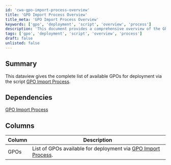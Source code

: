 ```yaml
---
id: 'cwa-gpo-import-process-overview'
title: 'GPO Import Process Overview'
title_meta: 'GPO Import Process Overview'
keywords: ['gpo', 'deployment', 'script', 'overview', 'process']
description: 'This document provides a comprehensive overview of the GPO Import Process, detailing the available Group Policy Objects (GPOs) for deployment through the specified script. It includes dependencies and a description of the columns in the dataview.'
tags: ['gpo', 'deployment', 'script', 'overview', 'process']
draft: false
unlisted: false
---
```

## Summary

This dataview gives the complete list of available GPOs for deployment via the script [GPO Import Process](https://proval.itglue.com/DOC-5078775-7683171).

## Dependencies

[GPO Import Process](https://proval.itglue.com/DOC-5078775-7683171)

## Columns

| Column | Description |
|--------|-------------|
| GPOs   | List of GPOs available for deployment via [GPO Import Process](https://proval.itglue.com/DOC-5078775-7683171). |



